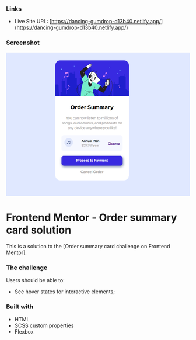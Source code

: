 ### Links

- Live Site URL: [https://dancing-gumdrop-d13b40.netlify.app/](https://dancing-gumdrop-d13b40.netlify.app/)

### Screenshot

![](./images/Capture.PNG)


# Frontend Mentor - Order summary card solution
This is a solution to the [Order summary card challenge on Frontend Mentor].

### The challenge
Users should be able to:

- See hover states for interactive elements;

### Built with
- HTML
- SCSS custom properties
- Flexbox
